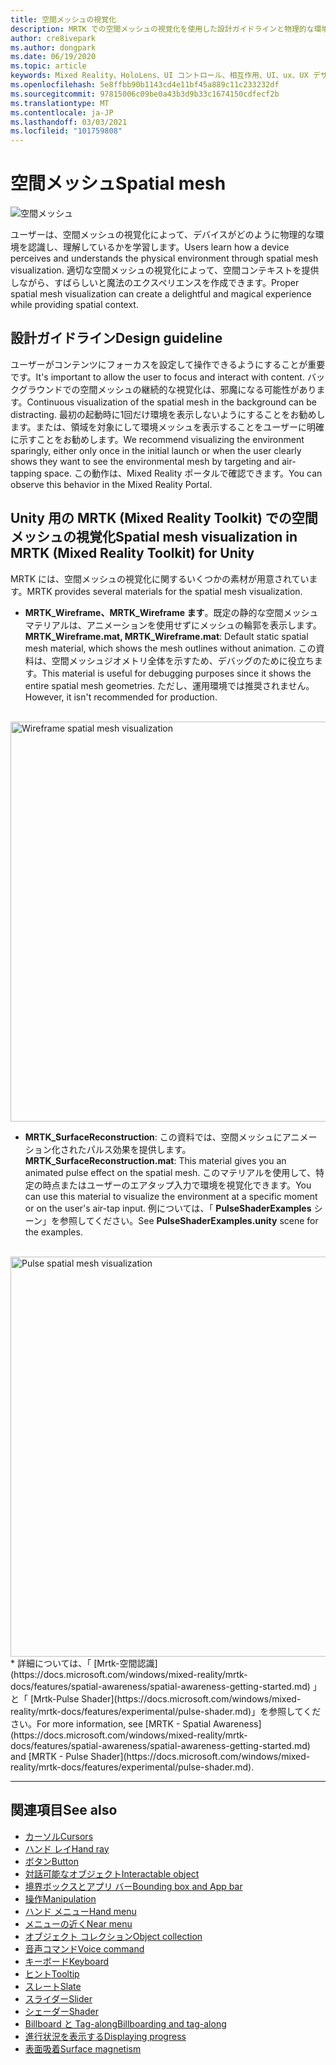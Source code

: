 ```yaml
---
title: 空間メッシュの視覚化
description: MRTK での空間メッシュの視覚化を使用した設計ガイドラインと物理的な環境の理解について説明します。
author: cre8ivepark
ms.author: dongpark
ms.date: 06/19/2020
ms.topic: article
keywords: Mixed Reality、HoloLens、UI コントロール、相互作用、UI、ux、UX デザイン、空間 UI、空間相互作用、3D UI、3D UX、mixed reality ヘッドセット、windows mixed reality ヘッドセット、virtual reality ヘッドセット、HoloLens、MRTK、Mixed Reality Toolkit
ms.openlocfilehash: 5e8ffbb90b1143cd4e11bf45a889c11c233232df
ms.sourcegitcommit: 97815006c09be0a43b3d9b33c1674150cdfecf2b
ms.translationtype: MT
ms.contentlocale: ja-JP
ms.lasthandoff: 03/03/2021
ms.locfileid: "101759808"
---
```

# <a name="spatial-mesh"></a><span data-ttu-id="23216-104">空間メッシュ</span><span class="sxs-lookup"><span data-stu-id="23216-104">Spatial mesh</span></span>

![空間メッシュ](images/MRTK_PulseShader_SpatialMesh.gif)

<span data-ttu-id="23216-106">ユーザーは、空間メッシュの視覚化によって、デバイスがどのように物理的な環境を認識し、理解しているかを学習します。</span><span class="sxs-lookup"><span data-stu-id="23216-106">Users learn how a device perceives and understands the physical environment through spatial mesh visualization.</span></span> <span data-ttu-id="23216-107">適切な空間メッシュの視覚化によって、空間コンテキストを提供しながら、すばらしいと魔法のエクスペリエンスを作成できます。</span><span class="sxs-lookup"><span data-stu-id="23216-107">Proper spatial mesh visualization can create a delightful and magical experience while providing spatial context.</span></span>  

## <a name="design-guideline"></a><span data-ttu-id="23216-108">設計ガイドライン</span><span class="sxs-lookup"><span data-stu-id="23216-108">Design guideline</span></span>

<span data-ttu-id="23216-109">ユーザーがコンテンツにフォーカスを設定して操作できるようにすることが重要です。</span><span class="sxs-lookup"><span data-stu-id="23216-109">It's important to allow the user to focus and interact with content.</span></span> <span data-ttu-id="23216-110">バックグラウンドでの空間メッシュの継続的な視覚化は、邪魔になる可能性があります。</span><span class="sxs-lookup"><span data-stu-id="23216-110">Continuous visualization of the spatial mesh in the background can be distracting.</span></span> <span data-ttu-id="23216-111">最初の起動時に1回だけ環境を表示しないようにすることをお勧めします。または、領域を対象にして環境メッシュを表示することをユーザーに明確に示すことをお勧めします。</span><span class="sxs-lookup"><span data-stu-id="23216-111">We recommend visualizing the environment sparingly, either only once in the initial launch or when the user clearly shows they want to see the environmental mesh by targeting and air-tapping space.</span></span> <span data-ttu-id="23216-112">この動作は、Mixed Reality ポータルで確認できます。</span><span class="sxs-lookup"><span data-stu-id="23216-112">You can observe this behavior in the Mixed Reality Portal.</span></span>
<br>

## <a name="spatial-mesh-visualization-in-mrtk-mixed-reality-toolkit-for-unity"></a><span data-ttu-id="23216-113">Unity 用の MRTK (Mixed Reality Toolkit) での空間メッシュの視覚化</span><span class="sxs-lookup"><span data-stu-id="23216-113">Spatial mesh visualization in MRTK (Mixed Reality Toolkit) for Unity</span></span>

<span data-ttu-id="23216-114">MRTK には、空間メッシュの視覚化に関するいくつかの素材が用意されています。</span><span class="sxs-lookup"><span data-stu-id="23216-114">MRTK provides several materials for the spatial mesh visualization.</span></span>

- <span data-ttu-id="23216-115">**MRTK_Wireframe、MRTK_Wireframe ます**。既定の静的な空間メッシュマテリアルは、アニメーションを使用せずにメッシュの輪郭を表示します。</span><span class="sxs-lookup"><span data-stu-id="23216-115">**MRTK_Wireframe.mat, MRTK_Wireframe.mat**: Default static spatial mesh material, which shows the mesh outlines without animation.</span></span> <span data-ttu-id="23216-116">この資料は、空間メッシュジオメトリ全体を示すため、デバッグのために役立ちます。</span><span class="sxs-lookup"><span data-stu-id="23216-116">This material is useful for debugging purposes since it shows the entire spatial mesh geometries.</span></span> <span data-ttu-id="23216-117">ただし、運用環境では推奨されません。</span><span class="sxs-lookup"><span data-stu-id="23216-117">However, it isn't recommended for production.</span></span>
<br>
<img src="images/SurfaceReconstruction.jpg" alt="Wireframe spatial mesh visualization" width="640px">

- <span data-ttu-id="23216-118">**MRTK_SurfaceReconstruction**: この資料では、空間メッシュにアニメーション化されたパルス効果を提供します。</span><span class="sxs-lookup"><span data-stu-id="23216-118">**MRTK_SurfaceReconstruction.mat**: This material gives you an animated pulse effect on the spatial mesh.</span></span> <span data-ttu-id="23216-119">このマテリアルを使用して、特定の時点またはユーザーのエアタップ入力で環境を視覚化できます。</span><span class="sxs-lookup"><span data-stu-id="23216-119">You can use this material to visualize the environment at a specific moment or on the user's air-tap input.</span></span> <span data-ttu-id="23216-120">例については、「 **PulseShaderExamples** シーン」を参照してください。</span><span class="sxs-lookup"><span data-stu-id="23216-120">See **PulseShaderExamples.unity** scene for the examples.</span></span>
<br>
<img src="images/MRTK_SRMesh_Pulse.jpg" alt="Pulse spatial mesh visualization" width="640px">
* <span data-ttu-id="23216-121">詳細については、「 [Mrtk-空間認識](https://docs.microsoft.com/windows/mixed-reality/mrtk-docs/features/spatial-awareness/spatial-awareness-getting-started.md) 」と「 [Mrtk-Pulse Shader](https://docs.microsoft.com/windows/mixed-reality/mrtk-docs/features/experimental/pulse-shader.md)」を参照してください。</span><span class="sxs-lookup"><span data-stu-id="23216-121">For more information, see [MRTK - Spatial Awareness](https://docs.microsoft.com/windows/mixed-reality/mrtk-docs/features/spatial-awareness/spatial-awareness-getting-started.md) and [MRTK - Pulse Shader](https://docs.microsoft.com/windows/mixed-reality/mrtk-docs/features/experimental/pulse-shader.md).</span></span>

<br>

---

## <a name="see-also"></a><span data-ttu-id="23216-122">関連項目</span><span class="sxs-lookup"><span data-stu-id="23216-122">See also</span></span>

* [<span data-ttu-id="23216-123">カーソル</span><span class="sxs-lookup"><span data-stu-id="23216-123">Cursors</span></span>](cursors.md)
* [<span data-ttu-id="23216-124">ハンド レイ</span><span class="sxs-lookup"><span data-stu-id="23216-124">Hand ray</span></span>](point-and-commit.md)
* [<span data-ttu-id="23216-125">ボタン</span><span class="sxs-lookup"><span data-stu-id="23216-125">Button</span></span>](button.md)
* [<span data-ttu-id="23216-126">対話可能なオブジェクト</span><span class="sxs-lookup"><span data-stu-id="23216-126">Interactable object</span></span>](interactable-object.md)
* [<span data-ttu-id="23216-127">境界ボックスとアプリ バー</span><span class="sxs-lookup"><span data-stu-id="23216-127">Bounding box and App bar</span></span>](app-bar-and-bounding-box.md)
* [<span data-ttu-id="23216-128">操作</span><span class="sxs-lookup"><span data-stu-id="23216-128">Manipulation</span></span>](direct-manipulation.md)
* [<span data-ttu-id="23216-129">ハンド メニュー</span><span class="sxs-lookup"><span data-stu-id="23216-129">Hand menu</span></span>](hand-menu.md)
* [<span data-ttu-id="23216-130">メニューの近く</span><span class="sxs-lookup"><span data-stu-id="23216-130">Near menu</span></span>](near-menu.md)
* [<span data-ttu-id="23216-131">オブジェクト コレクション</span><span class="sxs-lookup"><span data-stu-id="23216-131">Object collection</span></span>](object-collection.md)
* [<span data-ttu-id="23216-132">音声コマンド</span><span class="sxs-lookup"><span data-stu-id="23216-132">Voice command</span></span>](voice-input.md)
* [<span data-ttu-id="23216-133">キーボード</span><span class="sxs-lookup"><span data-stu-id="23216-133">Keyboard</span></span>](keyboard.md)
* [<span data-ttu-id="23216-134">ヒント</span><span class="sxs-lookup"><span data-stu-id="23216-134">Tooltip</span></span>](tooltip.md)
* [<span data-ttu-id="23216-135">スレート</span><span class="sxs-lookup"><span data-stu-id="23216-135">Slate</span></span>](slate.md)
* [<span data-ttu-id="23216-136">スライダー</span><span class="sxs-lookup"><span data-stu-id="23216-136">Slider</span></span>](slider.md)
* [<span data-ttu-id="23216-137">シェーダー</span><span class="sxs-lookup"><span data-stu-id="23216-137">Shader</span></span>](shader.md)
* [<span data-ttu-id="23216-138">Billboard と Tag-along</span><span class="sxs-lookup"><span data-stu-id="23216-138">Billboarding and tag-along</span></span>](billboarding-and-tag-along.md)
* [<span data-ttu-id="23216-139">進行状況を表示する</span><span class="sxs-lookup"><span data-stu-id="23216-139">Displaying progress</span></span>](progress.md)
* [<span data-ttu-id="23216-140">表面吸着</span><span class="sxs-lookup"><span data-stu-id="23216-140">Surface magnetism</span></span>](surface-magnetism.md)
